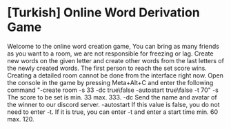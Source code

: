# [Turkish] Online Word Derivation Game
Welcome to the online word creation game, You can bring as many friends as you want to a room, we are not responsible for freezing or lag. Create new words on the given letter and create other words from the last letters of the newly created words. The first person to reach the set score wins. Creating a detailed room cannot be done from the interface right now. Open the console in the game by pressing Meta+Alt+C and enter the following command "-create room -s 33 -dc true\false -autostart true\false -t 70" -s The score to be set is min. 33 max. 333. -dc Send the name and avatar of the winner to our discord server. -autostart If this value is false, you do not need to enter -t. If it is true, you can enter -t and enter a start time min. 60 max. 120.
